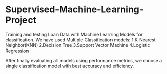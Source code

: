 # Supervised-Machine-Learning-Project
Training and testing Loan Data with Machine Learning Models for classification.
We have used Multiple Classification models:
1.K Nearest Neighbor(KNN)
2.Decision Tree
3.Support Vector Machine
4.Logistic Regression
 
After finally evaluating all models using  performance metrics, we choose a single classification model with best accuracy and efficiency.
